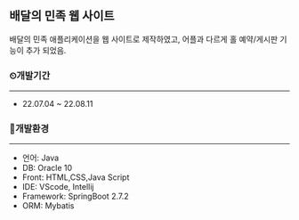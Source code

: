 ## 배달의 민족 웹 사이트

배달의 민족 애플리케이션을 웹 사이트로 제작하였고, 어플과 다르게 홀 예약/게시판 기능이 추가 되었음.

### ⏲개발기간
***
* 22.07.04 ~ 22.08.11

### 🔧개발환경
***
* 언어: Java
* DB: Oracle 10
* Front: HTML,CSS,Java Script
* IDE: VScode, Intellij
* Framework: SpringBoot 2.7.2
* ORM: Mybatis

